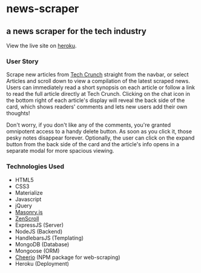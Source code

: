 # news-scraper
## a news scraper for the tech industry

View the live site on [heroku](https://tech-scraper.herokuapp.com/).

### User Story
Scrape new articles from [Tech Crunch](https://techcrunch.com/) straight from the navbar, or select Articles and scroll down to view a compilation of the latest scraped news. Users can immediately read a short synopsis on each article or follow a link to read the full article directly at Tech Crunch. Clicking on the chat icon in the bottom right of each article's display will reveal the back side of the card, which shows readers' comments and lets new users add their own thoughts! 

Don't worry, if you don't like any of the comments, you're granted omnipotent access to a handy delete button. As soon as you click it, those pesky notes disappear forever. Optionally, the user can click on the expand button from the back side of the card and the article's info opens in a separate modal for more spacious viewing. 

### Technologies Used
  * HTML5
  * CSS3
  * Materialize
  * Javascript
  * jQuery
  * [Masonry.js](https://masonry.desandro.com/)
  * [ZenScroll](https://github.com/zengabor/zenscroll)
  * ExpressJS (Server)
  * NodeJS (Backend)
  * HandlebarsJS (Templating)
  * MongoDB (Database)
  * Mongoose (ORM)
  * [Cheerio](https://www.npmjs.com/package/cheerio) (NPM package for web-scraping)
  * Heroku (Deployment)
